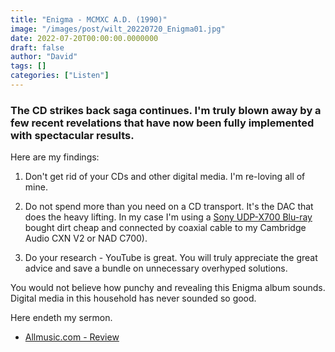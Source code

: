 ```yaml
---
title: "Enigma - MCMXC A.D. (1990)"
image: "/images/post/wilt_20220720_Enigma01.jpg"
date: 2022-07-20T00:00:00.0000000
draft: false
author: "David"
tags: []
categories: ["Listen"]
---
```

### The CD strikes back saga continues. I'm truly blown away by a few recent revelations that have now been fully implemented with spectacular results.

 Here are my findings:

 1. Don't get rid of your CDs and other digital media. I'm re-loving all of mine.

 2. Do not spend more than you need on a CD transport. It's the DAC that does the heavy lifting. In my case I'm using a [Sony UDP-X700 Blu-ray](https://www.whathifi.com/au/sony/ubp-x700/review) bought dirt cheap and connected by coaxial cable to my Cambridge Audio CXN V2 or NAD C700).

 3. Do your research - YouTube is great. You will truly appreciate the great advice and save a bundle on unnecessary overhyped solutions.

 You would not believe how punchy and revealing this Enigma album sounds. Digital media in this household has never sounded so good.

 Here endeth my sermon.

-  [Allmusic.com - Review](https://www.allmusic.com/album/mcmxc-ad-mw0000320825)